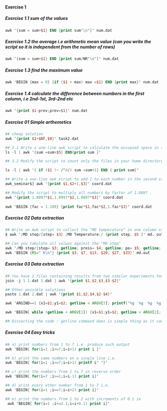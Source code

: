#### Exercise 1

##### Exercise 1.1 sum of the values
```awk
awk '{sum = sum+$1} END {print sum"\n"}' num.dat 
```

##### Exercise 1.2  the average i.e arithmetic mean value (can you write the script so it is independent from the number of rows)
```awk
awk '{sum = sum+$1} END {print sum/NR"\n"}' num.dat 
```

##### Exercise 1.3 find the maximum value
```awk
awk 'BEGIN {max = 0} {if ($1 > max) max =$1} END {print max}' num.dat
```

##### Exercise 1.4 calculate the difference between numbers in the first column, i.e 2nd-1st, 3rd-2nd etc
```awk
awk '{print $1-prev;prev=$1}' num.dat 
```

##### Exercise 01 Simple arthemetics
```awk
## cheap solution
awk '{print $1+$NF,$0}' task2.dat
```

```awk
## 3.1 Write a one-line awk script to calculate the occupied space in this folder. (*)
ls -l | awk '{sum =sum+$5} END{print sum }'
```

```awk
## 3.2 Modify the script to count only the files in your home directory (hopefully you have some in your home folder)(hint: directories begin with ”d” in the access field) (*)

ls -l | awk '{ if ($1 !~ /^d/) sum =sum+1} END { print sum}'
```

```awk
## Write a one-line awk script to add 1 to each number in the second column. (*)
awk_seminar$] awk '{print $1,$2+1,$3}' coord.dat 

## Modify the script to multiply all numbers by factor of 1.8897 . 
awk '{print 1.8897*$1,1.8997*$2,1.8897*$3}' coord.dat 
 
awk 'BEGIN {fac = 1.189} {print fac*$1,fac*$2,1.fac*$3}' coord.dat 
```


##### Exercise 02 Data extraction
 ``` awk
## Write an Awk script to collect the "MD temperature" in one column vs the "Md step" i.e.
$ awk '/MD step/{step= $3} /MD Temperature:/ {print step, $5 }' md. out

## Can you tabulate all values against the "MD step"
awk '/MD step/{step= $3; getline; press= $4; getline; pe= $5; getline; ke= $6; getline; te= $6; getline; t=$5; print step,press,pe,ke,te,t} ' Md.out 
awk 'BEGIN {RS=" K\n"} {print $3, $7, $13, $20, $27, $33}' md.out

```
##### Exercise 03 Data extraction

```awk
## You have 2 files containing results from two similar experiments.You want to calculate the difference between the numbers in the second columns. 
join -j 1 1.dat 2.dat | awk '{print $1,$2,$3,$3-$2}'

## Other possible solutions
paste 1.dat 2.dat | awk '{print $1,$2,$4,$2-$4}'

awk 'ARGIND==1 {x1=$1;y1=$2; getline < ARGV[2]; printf("%g  %g  %g  %g  %g\n",x1,y1,$1,$2,y1-$2);}' 1.dat 2.dat

awk 'BEGIN{ while (getline < ARGV[1]) {x1=$1;y1=$2; getline < ARGV[2]; printf("%g  %g  %g  %g  %g\n",x1,y1,$1,$2,y1-$2);}}' 1.dat 2.dat

## Dissecting the code : getline command does is simple thing as it causes you to be forced in the same line. ARGV[1] amd ARG[2] gives index of argument array.
```
##### Exercise 04 Easy tricks
```awk
## a) print numbers from 1 to 7 i.e. produce such output
awk 'BEGIN{ for(i=1 ;i<=7;i=i+1) print i }'

## b) print the same numbers on a single line i.e.
awk 'BEGIN{ for(i=1 ;i<=7;i=i+1) printf i" "}'

## c) print the numbers from 1 to 7 in reverse order
awk 'BEGIN{ for(i=7 ;i>=1;i=i-1) print i}'

## d) print every other number from 1 to 7 i.e. 
awk 'BEGIN{ for(i=1 ;i<=7;i=i+2) print i}'

## e) print the numbers from 1 to 2 with increments of 0.1 ie
 awk 'BEGIN{ for(i=1 ;i<=2.1;i=i+0.1) print i}'
```
